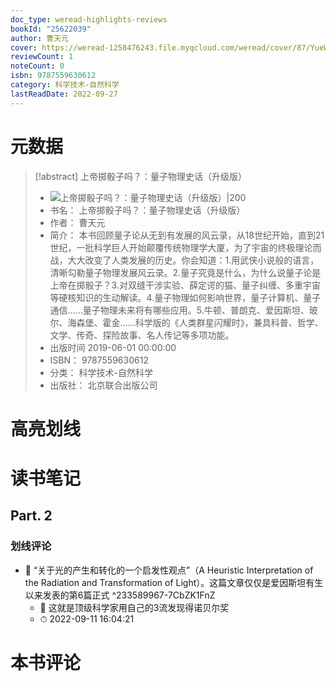 ```yaml
---
doc_type: weread-highlights-reviews
bookId: "25622039"
author: 曹天元
cover: https://weread-1258476243.file.myqcloud.com/weread/cover/87/YueWen_25622039/t7_YueWen_25622039.jpg
reviewCount: 1
noteCount: 0
isbn: 9787559630612
category: 科学技术-自然科学
lastReadDate: 2022-09-27
---
```

# 元数据
> [!abstract] 上帝掷骰子吗？：量子物理史话（升级版）
> - ![ 上帝掷骰子吗？：量子物理史话（升级版）|200](https://weread-1258476243.file.myqcloud.com/weread/cover/87/YueWen_25622039/t7_YueWen_25622039.jpg)
> - 书名： 上帝掷骰子吗？：量子物理史话（升级版）
> - 作者： 曹天元
> - 简介： 本书回顾量子论从无到有发展的风云录，从18世纪开始，直到21世纪，一批科学巨人开始颠覆传统物理学大厦，为了宇宙的终极理论而战，大大改变了人类发展的历史。你会知道：1.用武侠小说般的语言，清晰勾勒量子物理发展风云录。2.量子究竟是什么，为什么说量子论是上帝在掷骰子？3.对双缝干涉实验、薛定谔的猫、量子纠缠、多重宇宙等硬核知识的生动解读。4.量子物理如何影响世界，量子计算机、量子通信……量子物理未来将有哪些应用。5.牛顿、普朗克、爱因斯坦、玻尔、海森堡、霍金……科学版的《人类群星闪耀时》，兼具科普、哲学、文学、传奇、探险故事、名人传记等多项功能。
> - 出版时间 2019-06-01 00:00:00
> - ISBN： 9787559630612
> - 分类： 科学技术-自然科学
> - 出版社： 北京联合出版公司

# 高亮划线

# 读书笔记

## Part. 2

### 划线评论
- 📌 “关于光的产生和转化的一个启发性观点”（A Heuristic Interpretation of the Radiation and Transformation of Light）。这篇文章仅仅是爱因斯坦有生以来发表的第6篇正式  ^233589967-7CbZK1FnZ
    - 💭 这就是顶级科学家用自己的3流发现得诺贝尔奖
    - ⏱ 2022-09-11 16:04:21
   
# 本书评论
